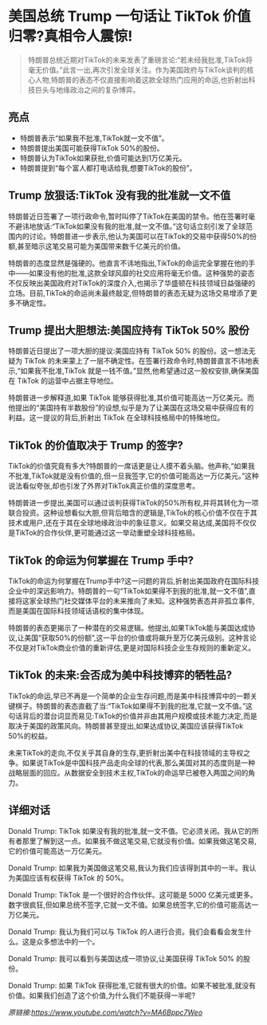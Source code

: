 # 美国总统 Trump 一句话让 TikTok 价值归零?真相令人震惊!

>特朗普总统近期对TikTok的未来发表了重磅言论:“若未经我批准,TikTok将毫无价值。”此言一出,再次引发全球关注。作为美国政府与TikTok谈判的核心人物,特朗普的表态不仅直接影响着这款全球热门应用的命运,也折射出科技巨头与地缘政治之间的复杂博弈。

## 亮点
- 特朗普表示“如果我不批准,TikTok就一文不值”。  
- 特朗普提出美国可能获得TikTok 50%的股份。  
- 特朗普认为TikTok如果获批,价值可能达到1万亿美元。  
- 特朗普提到“每个富人都打电话给我,想要TikTok的股份”。

## Trump 放狠话:TikTok 没有我的批准就一文不值
特朗普近日签署了一项行政命令,暂时叫停了TikTok在美国的禁令。他在签署时毫不避讳地放话:“TikTok如果没有我的批准,就一文不值。”这句话立刻引发了全球范围内的讨论。特朗普进一步表示,他认为美国可以在TikTok的交易中获得50%的份额,甚至暗示这笔交易可能为美国带来数千亿美元的价值。

特朗普的态度显然是强硬的。他直言不讳地指出,TikTok的命运完全掌握在他的手中——如果没有他的批准,这款全球风靡的社交应用将毫无价值。这种强势的姿态不仅反映出美国政府对TikTok的深度介入,也揭示了华盛顿在科技领域日益强硬的立场。目前,TikTok的命运尚未最终敲定,但特朗普的表态无疑为这场交易增添了更多不确定性。

## Trump 提出大胆想法:美国应持有 TikTok 50% 股份
特朗普近日提出了一项大胆的提议:美国应持有 TikTok 50% 的股份。这一想法无疑为 TikTok 的未来蒙上了一层不确定性。在签署行政命令时,特朗普直言不讳地表示,“如果我不批准,TikTok 就是一钱不值。”显然,他希望通过这一股权安排,确保美国在 TikTok 的运营中占据主导地位。

特朗普进一步解释道,如果 TikTok 能够获得批准,其价值可能高达一万亿美元。而他提出的“美国持有半数股份”的设想,似乎是为了让美国在这场交易中获得应有的利益。这一提议的背后,折射出 TikTok 在全球科技格局中的特殊地位。

## TikTok 的价值取决于 Trump 的签字?
TikTok的价值究竟有多大?特朗普的一席话更是让人摸不着头脑。他声称,“如果我不批准,TikTok就是没有价值的,但一旦我签字,它的价值可能高达一万亿美元。”这种说法看似夸张,却也引发了外界对TikTok真正价值的深度思考。

特朗普进一步提出,美国可以通过谈判获得TikTok的50%所有权,并将其转化为一项联合投资。这种设想看似大胆,但背后暗含的逻辑是,TikTok的核心价值不仅在于其技术或用户,还在于其在全球地缘政治中的象征意义。如果交易达成,美国将不仅仅是TikTok的合作伙伴,更可能通过这一举动重塑全球科技格局。

## TikTok 的命运为何掌握在 Trump 手中?
TikTok的命运为何掌握在Trump手中?这一问题的背后,折射出美国政府在国际科技企业中的深远影响力。特朗普的一句“TikTok如果得不到我的批准,就一文不值”,直接将这家全球热门社交媒体平台的未来推向了未知。这种强势表态并非孤立事件,而是美国在国际科技领域话语权的集中体现。

特朗普的表态更揭示了一种潜在的交易逻辑。他提出,如果TikTok能与美国达成协议,让美国“获取50%的份额”,这一平台的价值或将飙升至万亿美元级别。这种言论不仅是对TikTok商业价值的重新评估,更是对国际科技企业生存规则的重新定义。

## TikTok 的未来:会否成为美中科技博弈的牺牲品?
TikTok的命运,早已不再是一个简单的企业生存问题,而是美中科技博弈中的一颗关键棋子。特朗普的表态直截了当:“TikTok如果得不到我的批准,它就一文不值。”这句话背后的潜台词显而易见:TikTok的价值并非由其用户规模或技术能力决定,而是取决于美国的政策风向。特朗普甚至提出,如果达成协议,美国应该获得TikTok 50%的权益。

未来TikTok的走向,不仅关乎其自身的生存,更折射出美中在科技领域的主导权之争。如果说TikTok是中国科技产品走向全球的代表,那么美国对其的态度则是一种战略层面的回应。从数据安全到技术主权,TikTok的命运早已被卷入两国之间的角力。


## 详细对话
Donald Trump: TikTok 如果没有我的批准,就一文不值。它必须关闭。我从它的所有者那里了解到这一点。如果我不做这笔交易,它就没有价值。如果我做这笔交易,它的价值可能高达一万亿美元。

Donald Trump: 如果我为美国做这笔交易,我认为我们应该得到其中的一半。我认为美国应该有权获得 TikTok 的 50%。

Donald Trump: TikTok 是一个很好的合作伙伴。这可能是 5000 亿美元或更多。数字很疯狂,但如果总统不签字,它就一文不值。如果总统签字,它的价值可能高达一万亿美元。

Donald Trump: 我认为我们可以与 TikTok 的人进行合资。我们会看看会发生什么。这是众多想法中的一个。

Donald Trump: 我可以看到与美国达成一项协议,让美国获得 TikTok 50% 的股份。

Donald Trump: 如果 TikTok 获得批准,它就有很大的价值。如果不被批准,就没有价值。如果我们创造了这个价值,为什么我们不能获得一半呢?

_原链接:https://www.youtube.com/watch?v=MA6Bppc7Weo_